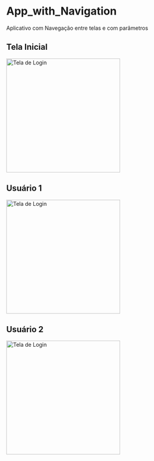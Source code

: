 # App_with_Navigation
Aplicativo com Navegação entre telas e com parâmetros

## Tela Inicial

<img src="https://github.com/user-attachments/assets/142a25a8-8fb7-46ee-8059-e19fa75e919c" alt="Tela de Login" width="300"/>



## Usuário 1

<img src="https://github.com/user-attachments/assets/0a08d8ec-f231-4ce9-a360-b5c032dcfdfb" alt="Tela de Login" width="300"/>


## Usuário 2


<img src="https://github.com/user-attachments/assets/0b517576-b52a-4478-9286-19db1b1a1cd0" alt="Tela de Login" width="300"/>

